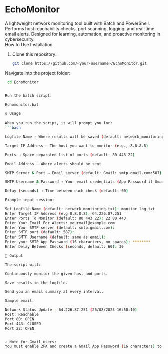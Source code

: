 # EchoMonitor
A lightweight network monitoring tool built with Batch and PowerShell.   Performs host reachability checks, port scanning, logging, and real-time email alerts.   Designed for learning, automation, and proactive monitoring in cybersecurity.  
How to Use
 Installation
1. Clone this repository:
   ```bash
   git clone https://github.com/<your-username>/EchoMonitor.git


Navigate into the project folder:
 ```bash
  cd EchoMonitor


Run the batch script:

Echomonitor.bat

⚙ Usage

When you run the script, it will prompt you for:
```bash

Logfile Name → Where results will be saved (default: network_monitoring.txt)

Target IP Address → The host you want to monitor (e.g., 8.8.8.8)

Ports → Space-separated list of ports (default: 80 443 22)

Email Address → Where alerts should be sent

SMTP Server & Port → Email server (default: Gmail: smtp.gmail.com:587)

SMTP Username & Password → Your email credentials (App Password if Gmail)

Delay (seconds) → Time between each check (default: 60)

Example input session:

Set Logfile Name (default: network_monitoring.txt): monitor_log.txt
Enter Target IP Address (e.g 8.8.8.8): 64.226.87.251
Enter Ports To Monitor (default: 80 443 22): 22 80 443
Enter Your Email For Alerts: yourmail@example.com
Enter Your SMTP server (default: smtp.gmail.com): 
Enter SMTP port (default: 587): 
Enter SMTP Username (default: same as email): 
Enter your SMTP App Password (16 characters, no spaces): ********
Enter Delay Between Checks (seconds, default: 60): 30

📩 Output

The script will:

Continuously monitor the given host and ports.

Save results in the logfile.

Send you an email summary at every interval.

Sample email:

Network Status Update - 64.226.87.251 (26/08/2025 16:50:10)
Host: Reachable
Port 80: OPEN
Port 443: CLOSED
Port 22: OPEN


⚠️ Note for Gmail users:
You must enable 2FA and create a Gmail App Password (16 characters) to use instead of your normal email password.
